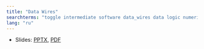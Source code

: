 ```yaml
---
title: "Data Wires"
searchterms: "toggle intermediate software data_wires data logic numeric text"
lang: "ru"
---
```

 <ul>
 <li class="ng-binding">Slides:
 <a href="ProgrammingLessons/intermediate/DataWires.pptx">PPTX</a>,
 <a href="ProgrammingLessons/intermediate/DataWires.pdf">PDF</a>
 </li>
 </ul>
